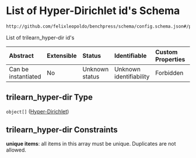 # List of Hyper-Dirichlet id's Schema

```txt
http://github.com/felixleopoldo/benchpress/schema/config.schema.json#/properties/resources/properties/parameters/properties/trilearn_hyper-dir
```

List of trilearn_hyper-dir id's

| Abstract            | Extensible | Status         | Identifiable            | Custom Properties | Additional Properties | Access Restrictions | Defined In                                                                    |
| :------------------ | :--------- | :------------- | :---------------------- | :---------------- | :-------------------- | :------------------ | :---------------------------------------------------------------------------- |
| Can be instantiated | No         | Unknown status | Unknown identifiability | Forbidden         | Allowed               | none                | [config.schema.json*](../../../out/config.schema.json "open original schema") |

## trilearn_hyper-dir Type

`object[]` ([Hyper-Dirichlet](config-definitions-hyper-dirichlet.md))

## trilearn_hyper-dir Constraints

**unique items**: all items in this array must be unique. Duplicates are not allowed.
